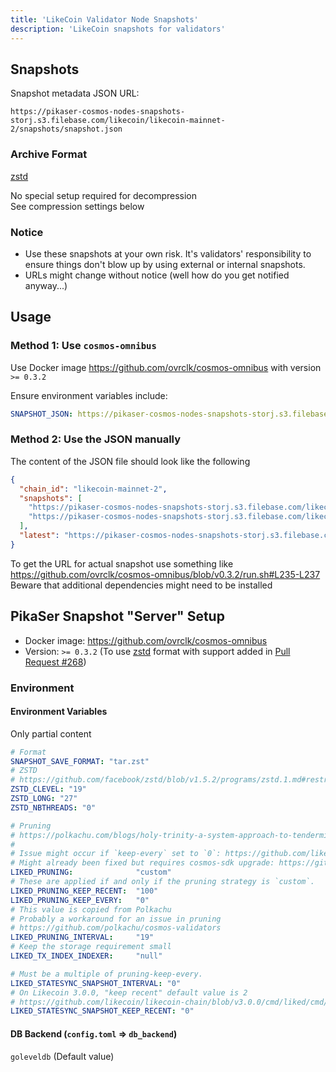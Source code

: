 ```yaml
---
title: 'LikeCoin Validator Node Snapshots'
description: 'LikeCoin snapshots for validators'
---
```


## Snapshots
Snapshot metadata JSON URL:
```
https://pikaser-cosmos-nodes-snapshots-storj.s3.filebase.com/likecoin/likecoin-mainnet-2/snapshots/snapshot.json
```

### Archive Format
[zstd](https://github.com/facebook/zstd)

No special setup required for decompression  
See compression settings below  

### Notice
- Use these snapshots at your own risk. It's validators' responsibility to ensure things don't blow up by using external or internal snapshots.
- URLs might change without notice (well how do you get notified anyway...)

## Usage

### Method 1: Use `cosmos-omnibus`
Use Docker image https://github.com/ovrclk/cosmos-omnibus with version `>= 0.3.2`

Ensure environment variables include:
```yaml
SNAPSHOT_JSON: https://pikaser-cosmos-nodes-snapshots-storj.s3.filebase.com/likecoin/likecoin-mainnet-2/snapshots/snapshot.json

```

### Method 2: Use the JSON manually
The content of the JSON file should look like the following
```json
{
  "chain_id": "likecoin-mainnet-2",
  "snapshots": [
    "https://pikaser-cosmos-nodes-snapshots-storj.s3.filebase.com/likecoin/likecoin-mainnet-2/snapshots/likecoin-mainnet-2_2022-08-28T23:05:00.tar.zst",
    "https://pikaser-cosmos-nodes-snapshots-storj.s3.filebase.com/likecoin/likecoin-mainnet-2/snapshots/likecoin-mainnet-2_2022-08-29T23:05:00.tar.zst"
  ],
  "latest": "https://pikaser-cosmos-nodes-snapshots-storj.s3.filebase.com/likecoin/likecoin-mainnet-2/snapshots/likecoin-mainnet-2_2022-08-29T23:05:00.tar.zst"
}

```

To get the URL for actual snapshot use something like https://github.com/ovrclk/cosmos-omnibus/blob/v0.3.2/run.sh#L235-L237  
Beware that additional dependencies might need to be installed  


## PikaSer Snapshot "Server" Setup
- Docker image: https://github.com/ovrclk/cosmos-omnibus
- Version: `>= 0.3.2` (To use [zstd](https://github.com/facebook/zstd) format with support added in [Pull Request #268](https://github.com/ovrclk/cosmos-omnibus/pull/268))

### Environment

#### Environment Variables
Only partial content
```yaml
# Format
SNAPSHOT_SAVE_FORMAT: "tar.zst"
# ZSTD
# https://github.com/facebook/zstd/blob/v1.5.2/programs/zstd.1.md#restricted-usage-of-environment-variables
ZSTD_CLEVEL: "19"
ZSTD_LONG: "27"
ZSTD_NBTHREADS: "0"

# Pruning
# https://polkachu.com/blogs/holy-trinity-a-system-approach-to-tendermint-based-chain-validation
#
# Issue might occur if `keep-every` set to `0`: https://github.com/likecoin/likecoin-chain/issues/40
# Might already been fixed but requires cosmos-sdk upgrade: https://github.com/cosmos/cosmos-sdk/pull/11152
LIKED_PRUNING:              "custom"
# These are applied if and only if the pruning strategy is `custom`.
LIKED_PRUNING_KEEP_RECENT:  "100"
LIKED_PRUNING_KEEP_EVERY:   "0"
# This value is copied from Polkachu
# Probably a workaround for an issue in pruning
# https://github.com/polkachu/cosmos-validators
LIKED_PRUNING_INTERVAL:     "19"
# Keep the storage requirement small
LIKED_TX_INDEX_INDEXER:     "null"

# Must be a multiple of pruning-keep-every.
LIKED_STATESYNC_SNAPSHOT_INTERVAL: "0"
# On Likecoin 3.0.0, "keep recent" default value is 2
# https://github.com/likecoin/likecoin-chain/blob/v3.0.0/cmd/liked/cmd/cmd.go#L147-L148
LIKED_STATESYNC_SNAPSHOT_KEEP_RECENT: "0"

```

#### DB Backend (`config.toml` => `db_backend`)
`goleveldb` (Default value)
